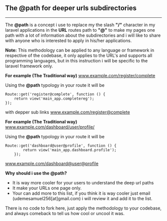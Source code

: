 
**The @path for deeper urls subdirectories**
------------------


----------
The **@path** is a concept i use to replace my the slash **"/"** character in my laravel applications in the **URL** routes path to **"@"** to make my pages one path with a lot of information about the subdirectories and i will like to share with anyone who is interested to apply in his/her applications.

**Note:** This methodology can be applied to any language or framework in respective of the codebase, it only applies to the URL's and supports all programming languages, but in this instruction i will be specific to the laravel framework only.

**For example (The Traditional way)**
www.example.com/register/complete

Using the **@path** typology in your route it will be 

    Route::get('register@complete', function () {
        return view('main_app.completereg');
    });

with depper sub links www.example.com/register@complete

**For example (The Traditional way)**
www.example.com/dashboard/user/profile/

Using the **@path** typology in your route it will be

    Route::get('dashboard@user@profile', function () {
            return view('main_app.dashboard.profile');
        });
        
www.example.com/dashboard@user@profile

**Why should i use the @path?**

 - It is way more cooler for your users to understand the deep url paths
 - It make your URLs one page only.
 - Your can add more to this list, if you think it is way cooler just email (udemesamuel256[at]gmail.com)  i will review it and add it to the list. 
 
There is no code to fork here, just apply the methodology to your codebase, and always comeback to tell us how cool or uncool it was.
